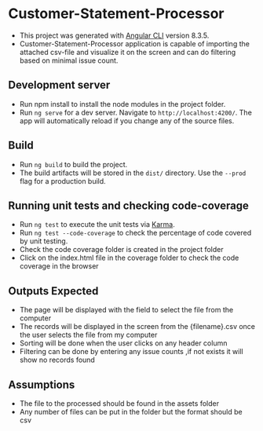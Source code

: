 # Customer-Statement-Processor

* This project was generated with [Angular CLI](https://github.com/angular/angular-cli) version 8.3.5.
* Customer-Statement-Processor application is capable of importing the attached csv-file and visualize it on the screen and can do filtering based on minimal issue count.

## Development server

* Run npm install to install the node modules in the project folder.
* Run `ng serve` for a dev server. Navigate to `http://localhost:4200/`. The app will automatically      reload if you change any of the source files.

## Build

* Run `ng build` to build the project. 
* The build artifacts will be stored in the `dist/` directory. Use the `--prod` flag for a production build.

## Running unit tests and checking code-coverage

* Run `ng test` to execute the unit tests via [Karma](https://karma-runner.github.io).
* Run `ng test --code-coverage` to check the percentage of code covered by unit testing.
* Check the code coverage folder is created in the project folder
* Click on the index.html file in the coverage folder to check the code coverage in the browser

## Outputs Expected

* The page will be displayed with the field to select the file from the computer
* The records will be displayed in the screen from the {filename}.csv once the user selects the file from my computer
* Sorting will be done when the user clicks on any header column
* Filtering can be done by entering any issue counts ,if not exists it will show no records found

## Assumptions

* The file to the processed should be found in the assets folder
* Any number of files can be put in the folder but the format should be csv


